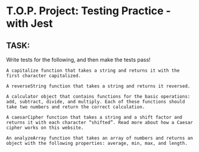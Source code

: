 # T.O.P. Project: Testing Practice - with Jest

## TASK:

Write tests for the following, and then make the tests pass!

    A capitalize function that takes a string and returns it with the first character capitalized.

    A reverseString function that takes a string and returns it reversed.

    A calculator object that contains functions for the basic operations: add, subtract, divide, and multiply. Each of these functions should take two numbers and return the correct calculation.

    A caesarCipher function that takes a string and a shift factor and returns it with each character “shifted”. Read more about how a Caesar cipher works on this website.

    An analyzeArray function that takes an array of numbers and returns an object with the following properties: average, min, max, and length.
